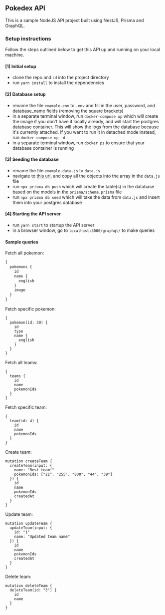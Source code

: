 ## Pokedex API

This is a sample NodeJS API project built using NestJS, Prisma and GraphQL.

### Setup instructions

Follow the steps outlined below to get this API up and running on your local machine.

#### [1] Initial setup

- clone the repo and `cd` into the project directory
- run `yarn install` to install the dependencies

#### [2] Database setup

- rename the file `example.env` to `.env` and fill in the user, password, and database_name fields (removing the square brackets)
- in a separate terminal window, run `docker-compose up` which will create the image if you don't have it locally already, and will start the postgres database container. This will show the logs from the database because it's currently attached. If you want to run it in detached mode instead, run `docker-compose up -d`
- in a separate terminal window, run `docker ps` to ensure that your database container is running

#### [3] Seeding the database

- rename the file `example.data.js` to `data.js`
- navigate to [this url](https://github.com/fanzeyi/pokemon.json/blob/master/pokedex.json), and copy all the objects into the array in the `data.js` file
- run `npx prisma db push` which will create the table(s) in the database based on the models in the `prisma/schema.prisma` file
- run `npx prisma db seed` which will take the data from `data.js` and insert them into your postgres database

#### [4] Starting the API server

- run `yarn start` to startup the API server
- in a browser window, go to `localhost:3000/graphql/` to make queries

#### Sample queries

Fetch all pokemon:

```graphql
{
  pokemons {
    id
    name {
      english
    }
    image
  }
}
```

Fetch specific pokemon:

```
{
  pokemon(id: 30) {
    id
    type
    name {
      english
    }
  }
}
```

Fetch all teams:

```
{
  teams {
    id
    name
    pokemonIds
  }
}
```

Fetch specific team:

```
{
  team(id: 4) {
    id
    name
    pokemonIds
  }
}
```

Create team:

```
mutation createTeam {
  createTeam(input: {
    name: "Best team!"
    pokemonIds: ["21", "255", "800", "44", "39"]
  }) {
    id
    name
    pokemonIds
    createdAt
  }
}
```

Update team:

```
mutation updateTeam {
  updateTeam(input: {
    id: "1"
    name: "Updated team name"
  }) {
    id
    name
    pokemonIds
    createdAt
  }
}
```

Delete team:

```
mutation deleteTeam {
  deleteTeam(id: "3") {
    id
    name
  }
}
```
